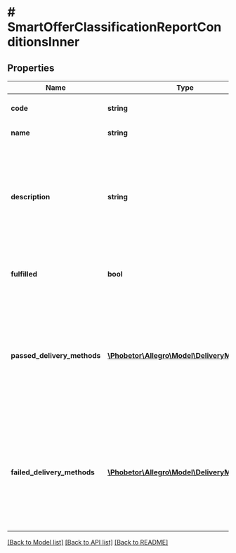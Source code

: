 # # SmartOfferClassificationReportConditionsInner

## Properties

Name | Type | Description | Notes
------------ | ------------- | ------------- | -------------
**code** | **string** | Technical condition name | [optional]
**name** | **string** | Condition name | [optional]
**description** | **string** | Brief condition description, might contain useful instructions to help making that particular condition pass | [optional]
**fulfilled** | **bool** | Indicates whether this condition is met | [optional]
**passed_delivery_methods** | [**\Phobetor\Allegro\Model\DeliveryMethodId[]**](DeliveryMethodId.md) | Set of delivery methods that meet this condition. May be null if the condition does not apply to delivery methods. | [optional]
**failed_delivery_methods** | [**\Phobetor\Allegro\Model\DeliveryMethodId[]**](DeliveryMethodId.md) | Set of delivery methods that fail to meet this condition. May be null if the condition does not apply to delivery methods. | [optional]

[[Back to Model list]](../../README.md#models) [[Back to API list]](../../README.md#endpoints) [[Back to README]](../../README.md)
